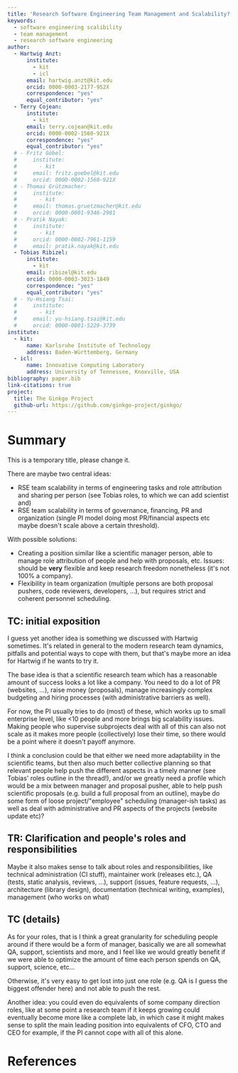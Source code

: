 ```yaml
---
title: 'Research Software Engineering Team Management and Scalability?'
keywords:
  - software engineering scalibility
  - team management
  - research software engineering
author:
  - Hartwig Anzt:
      institute:
        - kit
        - icl
      email: hartwig.anzt@kit.edu
      orcid: 0000-0003-2177-952X
      correspondence: "yes"
      equal_contributor: "yes"
  - Terry Cojean:
      institute:
        - kit
      email: terry.cojean@kit.edu
      orcid: 0000-0002-1560-921X
      correspondence: "yes"
      equal_contributor: "yes"
  # - Fritz Göbel:
  #     institute:
  #       - kit
  #     email: fritz.goebel@kit.edu
  #     orcid: 0000-0002-1560-921X
  # - Thomas Grützmacher:
  #     institute:
  #       - kit
  #     email: thomas.gruetzmacher@kit.edu
  #     orcid: 0000-0001-9346-2981
  # - Pratik Nayak:
  #     institute:
  #       - kit
  #     orcid: 0000-0002-7961-1159
  #     email: pratik.nayak@kit.edu
  - Tobias Ribizel:
      institute:
        - kit
      email: ribizel@kit.edu
      orcid: 0000-0003-3023-1849
      correspondence: "yes"
      equal_contributor: "yes"
  # - Yu-Hsiang Tsai:
  #     institute:
  #       - kit
  #     email: yu-hsiang.tsai@kit.edu
  #     orcid: 0000-0001-5229-3739
institute:
  - kit:
      name: Karlsruhe Institute of Technology
      address: Baden-Württemberg, Germany
  - icl:
      name: Innovative Computing Laboratory
      address: University of Tennessee, Knoxville, USA
bibliography: paper.bib
link-citations: true
project:
  title: The Ginkgo Project
  github-url: https://github.com/ginkgo-project/ginkgo/
---
```


# Summary

This is a temporary title, please change it.

There are maybe two central ideas:
+ RSE team scalability in terms of engineering tasks and role attribution and
  sharing per person (see Tobias roles, to which we can add scientist and)
+ RSE team scalability in terms of governance, financing, PR and organization
  (single PI model doing most PR/financial aspects etc maybe doesn't scale above
  a certain threshold).
  
  
With possible solutions:
+ Creating a position similar like a scientific manager person, able to manage
  role attribution of people and help with proposals, etc. Issues: should be
  **very** flexible and keep research freedom nonetheless (it's not 100% a company).
+ Flexibility in team organization (multiple persons are both proposal pushers,
  code reviewers, developers, ...), but requires strict and coherent personnel
  scheduling.

## TC: initial exposition
I guess yet another idea is something we discussed with Hartwig sometimes. It's
related in general to the modern research team dynamics, pitfalls and potential
ways to cope with them, but that's maybe more an idea for Hartwig if he wants to
try it.

The base idea is that a scientific research team which has a reasonable amount
of success looks a lot like a company. You need to do a lot of PR (websites,
...), raise money (proposals), manage increasingly complex budgeting and hiring
processes (with administrative barriers as well).

For now, the PI usually tries to do (most) of these, which works up to small
enterprise level, like <10 people and more brings big scalability issues. Making
people who supervise subprojects deal with all of this can also not scale as it
makes more people (collectively) lose their time, so there would be a point
where it doesn't payoff anymore.

I think a conclusion could be that either we need more adaptability in the
scientific teams, but then also much better collective planning so that relevant
people help push the different aspects in a timely manner (see Tobias' roles
outline in the thread!), and/or we greatly need a profile which would be a mix
between manager and proposal pusher, able to help push scientific proposals
(e.g. build a full proposal from an outline), maybe do some form of loose
project/"employee" scheduling (manager-ish tasks) as well as deal with
administrative and PR aspects of the projects (website update etc)?

## TR: Clarification and people's roles and responsibilities
Maybe it also makes sense to talk about roles and responsibilities, like
technical administration (CI stuff), maintainer work (releases etc.), QA (tests,
static analysis, reviews, ...), support (issues, feature requests, ...),
architecture (library design), documentation (technical writing, examples),
management (who works on what)

## TC (details)
As for your roles, that is I think a great granularity for scheduling people
around if there would be a form of manager, basically we are all somewhat QA,
support, scientists and more, and I feel like we would greatly benefit if we
were able to optimize the amount of time each person spends on QA, support,
science, etc...

Otherwise, it's very easy to get lost into just one role (e.g. QA is I guess the
biggest offender here) and not able to push the rest.

Another idea: you could even do equivalents of some company direction roles,
like at some point a research team if it keeps growing could eventually become
more like a complete lab, in which case it might makes sense to split the main
leading position into equivalents of CFO, CTO and CEO for example, if the PI
cannot cope with all of this alone.


# References
